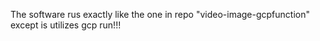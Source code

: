 The software rus exactly like the one in repo "video-image-gcpfunction" except is utilizes gcp run!!!
